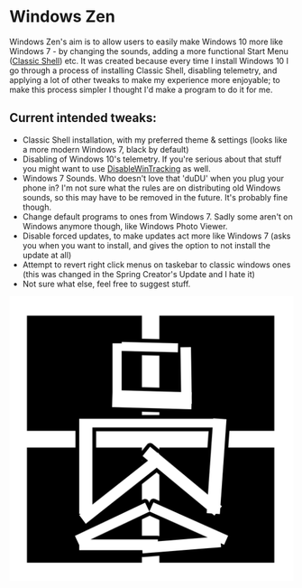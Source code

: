 # **Windows Zen**

Windows Zen's aim is to allow users to easily make Windows 10 more like Windows 7 - by changing the sounds, adding a more functional Start Menu ([Classic Shell](https://sourceforge.net/projects/classicshell/?source=directory)) etc. It was created because every time I install Windows 10 I go through a process of installing Classic Shell, disabling telemetry, and applying a lot of other tweaks to make my experience more enjoyable; to make this process simpler I thought I'd make a program to do it for me.

## Current intended tweaks:
* Classic Shell installation, with my preferred theme & settings (looks like a more modern Windows 7, black by default)
* Disabling of Windows 10's telemetry. If you're serious about that stuff you might want to use [DisableWinTracking](https://github.com/10se1ucgo/DisableWinTracking) as well.
* Windows 7 Sounds. Who doesn't love that 'duDU' when you plug your phone in? I'm not sure what the rules are on distributing old Windows sounds, so this may have to be removed in the future. It's probably fine though.
* Change default programs to ones from Windows 7. Sadly some aren't on Windows anymore though, like Windows Photo Viewer.
* Disable forced updates, to make updates act more like Windows 7 (asks you when you want to install, and gives the option to not install the update at all)
* Attempt to revert right click menus on taskebar to classic windows ones (this was changed in the Spring Creator's Update and I hate it)
* Not sure what else, feel free to suggest stuff.

![logo](icon.png "Windows Zen icon")
